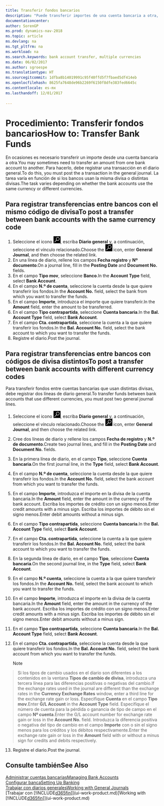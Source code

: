 ```yaml
---
title: Transferir fondos bancarios
description: "Puede transferir importes de una cuenta bancaria a otra, con divisas distintas, registrando la transacción en el diario general."
documentationcenter: 
author: SorenGP
ms.prod: dynamics-nav-2018
ms.topic: article
ms.devlang: na
ms.tgt_pltfrm: na
ms.workload: na
ms.search.keywords: bank account transfer, multiple currencies
ms.date: 06/02/2017
ms.author: sgroespe
ms.translationtype: HT
ms.sourcegitcommit: 1dfba8b14019991c95f40ffd5f7fbaed5df414eb
ms.openlocfilehash: 8625fa7648de96b2269f6150f8dfe383fed6645c
ms.contentlocale: es-mx
ms.lasthandoff: 12/01/2017

---
```

# <a name="how-to-transfer-bank-funds"></a><span data-ttu-id="dd15b-103">Procedimiento: Transferir fondos bancarios</span><span class="sxs-lookup"><span data-stu-id="dd15b-103">How to: Transfer Bank Funds</span></span>
<span data-ttu-id="dd15b-104">En ocasiones es necesario transferir un importe desde una cuenta bancaria a otra.</span><span class="sxs-lookup"><span data-stu-id="dd15b-104">You may sometimes need to transfer an amount from one bank account to another.</span></span> <span data-ttu-id="dd15b-105">Para hacerlo, debe registrar una transacción en el diario general.</span><span class="sxs-lookup"><span data-stu-id="dd15b-105">To do this, you must post the a transaction in the general journal.</span></span> <span data-ttu-id="dd15b-106">La tarea varía en función de si los bancos usan la misma divisa o distintas divisas.</span><span class="sxs-lookup"><span data-stu-id="dd15b-106">The task varies depending on whether the bank accounts use the same currency or different currencies.</span></span>

## <a name="to-post-a-transfer-between-bank-accounts-with-the-same-currency-code"></a><span data-ttu-id="dd15b-107">Para registrar transferencias entre bancos con el mismo código de divisa</span><span class="sxs-lookup"><span data-stu-id="dd15b-107">To post a transfer between bank accounts with the same currency code</span></span>
1. <span data-ttu-id="dd15b-108">Seleccione el icono ![Buscar página o informe](media/ui-search/search_small.png "icono Buscar página o informe"), escriba **Diario general** y, a continuación, seleccione el vínculo relacionado.</span><span class="sxs-lookup"><span data-stu-id="dd15b-108">Choose the ![Search for Page or Report](media/ui-search/search_small.png "Search for Page or Report icon") icon, enter **General Journal**, and then choose the related link.</span></span>
2. <span data-ttu-id="dd15b-109">En una línea de diario, rellene los campos **Fecha registro** y **Nº documento**.</span><span class="sxs-lookup"><span data-stu-id="dd15b-109">On a journal line, fill in the **Posting Date** and **Document No.** fields.</span></span>
3. <span data-ttu-id="dd15b-110">En el campo **Tipo mov**, seleccione **Banco**.</span><span class="sxs-lookup"><span data-stu-id="dd15b-110">In the **Account Type** field, select **Bank Account**.</span></span>
4. <span data-ttu-id="dd15b-111">En el campo **N.º de cuenta**, seleccione la cuenta desde la que quiere transferir los fondos.</span><span class="sxs-lookup"><span data-stu-id="dd15b-111">In the **Account No.** field, select the bank from which you want to transfer the funds.</span></span>
5. <span data-ttu-id="dd15b-112">En el campo **Importe**, introduzca el importe que quiere transferir.</span><span class="sxs-lookup"><span data-stu-id="dd15b-112">In the **Amount** field, enter the amount to be transferred.</span></span>
6. <span data-ttu-id="dd15b-113">En el campo **Tipo contrapartida**, seleccione **Cuenta bancaria**.</span><span class="sxs-lookup"><span data-stu-id="dd15b-113">In the **Bal. Account Type** field, select **Bank Account**.</span></span>
7. <span data-ttu-id="dd15b-114">En el campo **Cta. contrapartida**, seleccione la cuenta a la que quiere transferir los fondos.</span><span class="sxs-lookup"><span data-stu-id="dd15b-114">In the **Bal. Account No.** field, select the bank account to which you want to transfer the funds.</span></span>
8. <span data-ttu-id="dd15b-115">Registre el diario.</span><span class="sxs-lookup"><span data-stu-id="dd15b-115">Post the journal.</span></span>

## <a name="to-post-a-transfer-between-bank-accounts-with-different-currency-codes"></a><span data-ttu-id="dd15b-116">Para registrar transferencias entre bancos con códigos de divisa distintos</span><span class="sxs-lookup"><span data-stu-id="dd15b-116">To post a transfer between bank accounts with different currency codes</span></span>
<span data-ttu-id="dd15b-117">Para transferir fondos entre cuentas bancarias que usan distintas divisas, debe registrar dos líneas de diario general.</span><span class="sxs-lookup"><span data-stu-id="dd15b-117">To transfer funds between bank accounts that use different currencies, you must post two general journal lines.</span></span>

1. <span data-ttu-id="dd15b-118">Seleccione el icono ![Buscar página o informe](media/ui-search/search_small.png "icono Buscar página o informe"), escriba **Diario general** y, a continuación, seleccione el vínculo relacionado.</span><span class="sxs-lookup"><span data-stu-id="dd15b-118">Choose the ![Search for Page or Report](media/ui-search/search_small.png "Search for Page or Report icon") icon, enter **General Journal**, and then choose the related link.</span></span>
2. <span data-ttu-id="dd15b-119">Cree dos líneas de diario y rellene los campos **Fecha de registro** y **N.º de documento**.</span><span class="sxs-lookup"><span data-stu-id="dd15b-119">Create two journal lines, and fill in the **Posting Date** and **Document No.** fields.</span></span>
3. <span data-ttu-id="dd15b-120">En la primera línea de diario, en el campo **Tipo**, seleccione **Cuenta bancaria**.</span><span class="sxs-lookup"><span data-stu-id="dd15b-120">On the first journal line, in the **Type** field, select **Bank Account**.</span></span>
4. <span data-ttu-id="dd15b-121">En el campo **N.º de cuenta**, seleccione la cuenta desde la que quiere transferir los fondos.</span><span class="sxs-lookup"><span data-stu-id="dd15b-121">In the **Account No.** field, select the bank account from which you want to transfer the funds.</span></span>
5. <span data-ttu-id="dd15b-122">En el campo **Importe**, introduzca el importe en la divisa de la cuenta bancaria.</span><span class="sxs-lookup"><span data-stu-id="dd15b-122">In the **Amount** field, enter the amount in the currency of the bank account.</span></span> <span data-ttu-id="dd15b-123">Escriba los importes de crédito con un signo menos.</span><span class="sxs-lookup"><span data-stu-id="dd15b-123">Enter credit amounts with a minus sign.</span></span> <span data-ttu-id="dd15b-124">Escriba los importes de débito sin el signo menos.</span><span class="sxs-lookup"><span data-stu-id="dd15b-124">Enter debit amounts without a minus sign.</span></span>
6. <span data-ttu-id="dd15b-125">En el campo **Tipo contrapartida**, seleccione **Cuenta bancaria**.</span><span class="sxs-lookup"><span data-stu-id="dd15b-125">In the **Bal. Account Type** field, select **Bank Account**.</span></span>
7. <span data-ttu-id="dd15b-126">En el campo **Cta. contrapartida**, seleccione la cuenta a la que quiere transferir los fondos.</span><span class="sxs-lookup"><span data-stu-id="dd15b-126">In the **Bal. Account No.** field, select the bank account to which you want to transfer the funds.</span></span>
8. <span data-ttu-id="dd15b-127">En la segunda línea de diario, en el campo **Tipo**, seleccione **Cuenta bancaria**.</span><span class="sxs-lookup"><span data-stu-id="dd15b-127">On the second journal line, in the **Type** field, select **Bank Account**.</span></span>
9. <span data-ttu-id="dd15b-128">En el campo **N.º cuenta**, seleccione la cuenta a la que quiere transferir los fondos.</span><span class="sxs-lookup"><span data-stu-id="dd15b-128">In the **Account No.** field, select the bank account to which you want to transfer the funds.</span></span>
10. <span data-ttu-id="dd15b-129">En el campo **Importe**, introduzca el importe en la divisa de la cuenta bancaria.</span><span class="sxs-lookup"><span data-stu-id="dd15b-129">In the **Amount** field, enter the amount in the currency of the bank account.</span></span> <span data-ttu-id="dd15b-130">Escriba los importes de crédito con un signo menos.</span><span class="sxs-lookup"><span data-stu-id="dd15b-130">Enter credit amounts with a minus sign.</span></span> <span data-ttu-id="dd15b-131">Escriba los importes de débito sin el signo menos.</span><span class="sxs-lookup"><span data-stu-id="dd15b-131">Enter debit amounts without a minus sign.</span></span>
11. <span data-ttu-id="dd15b-132">En el campo **Tipo contrapartida**, seleccione **Cuenta bancaria**.</span><span class="sxs-lookup"><span data-stu-id="dd15b-132">In the **Bal. Account Type** field, select **Bank Account**.</span></span>  
12. <span data-ttu-id="dd15b-133">En el campo **Cta. contrapartida**, seleccione la cuenta desde la que quiere transferir los fondos.</span><span class="sxs-lookup"><span data-stu-id="dd15b-133">In the **Bal. Account No.** field, select the bank account from which you want to transfer the funds.</span></span>

    > [!NOTE]  
>   <span data-ttu-id="dd15b-134">Si los tipos de cambio usados en el diario son diferentes a los contenidos en la ventana **Tipos de cambio de divisa**, introduzca una tercera línea para las diferencias positivas o negativas del cambio.</span><span class="sxs-lookup"><span data-stu-id="dd15b-134">If the exchange rates used in the journal are different than the exchange rates in the **Currency Exchange Rates** window, enter a third line for the exchange rate gain or loss.</span></span> <span data-ttu-id="dd15b-135">Especifique **Cuenta** en el campo **Tipo mov**.</span><span class="sxs-lookup"><span data-stu-id="dd15b-135">Enter **G/L Account** in the **Account Type** field.</span></span> <span data-ttu-id="dd15b-136">Especifique el número de cuenta para la pérdida o ganancia de tipo de campo en el campo **Nº cuenta**.</span><span class="sxs-lookup"><span data-stu-id="dd15b-136">Enter the G/L account number for exchange rate gain or loss in the **Account No.** field.</span></span> <span data-ttu-id="dd15b-137">Introduzca la diferencia positiva o negativa del tipo de cambio en el campo **Importe** con o sin el signo menos para los créditos y los débitos respectivamente.</span><span class="sxs-lookup"><span data-stu-id="dd15b-137">Enter the exchange rate gain or loss in the **Amount** field with or without a minus sign for credits and debits respectively.</span></span>
13. <span data-ttu-id="dd15b-138">Registre el diario.</span><span class="sxs-lookup"><span data-stu-id="dd15b-138">Post the journal.</span></span>

## <a name="see-also"></a><span data-ttu-id="dd15b-139">Consulte también</span><span class="sxs-lookup"><span data-stu-id="dd15b-139">See Also</span></span>
[<span data-ttu-id="dd15b-140">Administrar cuentas bancarias</span><span class="sxs-lookup"><span data-stu-id="dd15b-140">Managing Bank Accounts</span></span>](bank-manage-bank-accounts.md)  
[<span data-ttu-id="dd15b-141">Configurar banca</span><span class="sxs-lookup"><span data-stu-id="dd15b-141">Setting Up Banking</span></span>](bank-setup-banking.md)  
[<span data-ttu-id="dd15b-142">Trabajar con diarios generales</span><span class="sxs-lookup"><span data-stu-id="dd15b-142">Working with General Journals</span></span>](ui-work-general-journals.md)  
<span data-ttu-id="dd15b-143">[Trabajar con [!INCLUDE[d365fin](includes/d365fin_md.md)]](ui-work-product.md)</span><span class="sxs-lookup"><span data-stu-id="dd15b-143">[Working with [!INCLUDE[d365fin](includes/d365fin_md.md)]](ui-work-product.md)</span></span>

